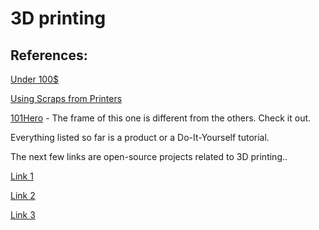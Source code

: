 # 3D printing

## References:


[Under 100$](https://www.nanalyze.com/2016/06/three-100-dollar-3d-printers/)

[Using Scraps from Printers](https://www.instructables.com/id/Scrap-3d-printer-for-under-100/)

[101Hero](https://www.kickstarter.com/projects/101hero/101hero-the-world-first-us49-3d-printer) - The frame of this one is different from the others. Check it out.


Everything listed so far is a product or a Do-It-Yourself tutorial.

The next few links are open-source projects related to 3D printing..

[Link 1](https://total3dprinting.org/top-5-best-open-source-3d-printers-for-2017/)

[Link 2](https://all3dp.com/2/open-source-3d-printer-the-top-9-right-now/)

[Link 3](https://www.open-electronics.org/which-is-the-best-open-source-3d-printer/)

